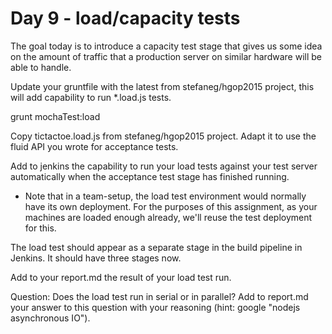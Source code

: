 # Day 9 - load/capacity tests

The goal today is to introduce a capacity test stage that gives us some idea on the
amount of traffic that a production server on similar hardware will be able to handle.

Update your gruntfile with the latest from stefaneg/hgop2015 project, this will add
capability to run *.load.js tests.

grunt mochaTest:load

Copy tictactoe.load.js from stefaneg/hgop2015 project. Adapt it to use the fluid API you
wrote for acceptance tests.

Add to jenkins the capability to run your load tests against your test server automatically
when the acceptance test stage has finished running.
- Note that in a team-setup, the load test environment would normally have its own deployment. 
For the purposes of this assignment, as your machines are loaded enough already, we'll 
reuse the test deployment for this.

The load test should appear as a separate stage in the build pipeline in Jenkins. It should
have three stages now.

Add to your report.md the result of your load test run. 

Question: Does the load test run in serial or in parallel? Add to report.md your answer
to this question with your reasoning (hint: google "nodejs asynchronous IO").
